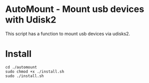 # AutoMount - Mount usb devices with Udisk2

This script has a function to mount usb devices via udisks2.

# Install

```git clone https://github.com/luizoti/automount.git
cd ./automount
sudo chmod +x ./install.sh
sudo ./install.sh
```
